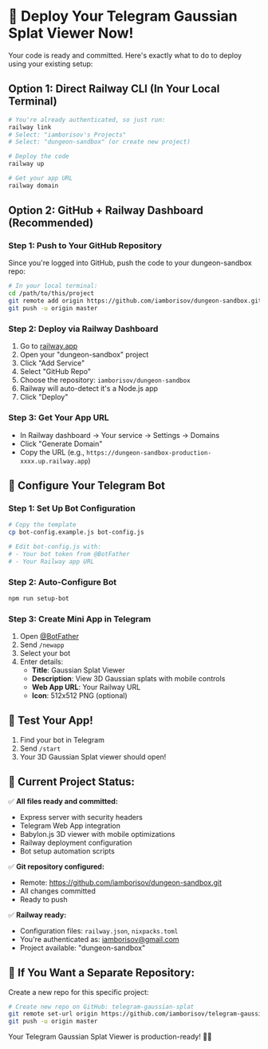 # 🚀 Deploy Your Telegram Gaussian Splat Viewer Now!

Your code is ready and committed. Here's exactly what to do to deploy using your existing setup:

## Option 1: Direct Railway CLI (In Your Local Terminal)

```bash
# You're already authenticated, so just run:
railway link
# Select: "iamborisov's Projects"
# Select: "dungeon-sandbox" (or create new project)

# Deploy the code
railway up

# Get your app URL
railway domain
```

## Option 2: GitHub + Railway Dashboard (Recommended)

### Step 1: Push to Your GitHub Repository
Since you're logged into GitHub, push the code to your dungeon-sandbox repo:

```bash
# In your local terminal:
cd /path/to/this/project
git remote add origin https://github.com/iamborisov/dungeon-sandbox.git
git push -u origin master
```

### Step 2: Deploy via Railway Dashboard
1. Go to [railway.app](https://railway.app)
2. Open your "dungeon-sandbox" project
3. Click "Add Service"
4. Select "GitHub Repo"
5. Choose the repository: `iamborisov/dungeon-sandbox`
6. Railway will auto-detect it's a Node.js app
7. Click "Deploy"

### Step 3: Get Your App URL
- In Railway dashboard → Your service → Settings → Domains
- Click "Generate Domain"
- Copy the URL (e.g., `https://dungeon-sandbox-production-xxxx.up.railway.app`)

## 🤖 Configure Your Telegram Bot

### Step 1: Set Up Bot Configuration
```bash
# Copy the template
cp bot-config.example.js bot-config.js

# Edit bot-config.js with:
# - Your bot token from @BotFather
# - Your Railway app URL
```

### Step 2: Auto-Configure Bot
```bash
npm run setup-bot
```

### Step 3: Create Mini App in Telegram
1. Open [@BotFather](https://t.me/botfather)
2. Send `/newapp`
3. Select your bot
4. Enter details:
   - **Title**: Gaussian Splat Viewer
   - **Description**: View 3D Gaussian splats with mobile controls
   - **Web App URL**: Your Railway URL
   - **Icon**: 512x512 PNG (optional)

## 🎉 Test Your App!

1. Find your bot in Telegram
2. Send `/start`
3. Your 3D Gaussian Splat viewer should open!

## 📁 Current Project Status:

✅ **All files ready and committed:**
- Express server with security headers
- Telegram Web App integration  
- Babylon.js 3D viewer with mobile optimizations
- Railway deployment configuration
- Bot setup automation scripts

✅ **Git repository configured:**
- Remote: https://github.com/iamborisov/dungeon-sandbox.git
- All changes committed
- Ready to push

✅ **Railway ready:**
- Configuration files: `railway.json`, `nixpacks.toml`
- You're authenticated as: iamborisov@gmail.com
- Project available: "dungeon-sandbox"

## 🔄 If You Want a Separate Repository:

Create a new repo for this specific project:
```bash
# Create new repo on GitHub: telegram-gaussian-splat
git remote set-url origin https://github.com/iamborisov/telegram-gaussian-splat.git
git push -u origin master
```

Your Telegram Gaussian Splat Viewer is production-ready! 🚂✨